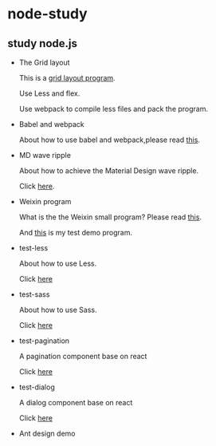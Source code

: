 # node-study
## study node.js
* The Grid layout
  
  This is a [grid layout program](https://github.com/Delete540/node-study/tree/alpha/test-layout).

  Use Less and flex.

  Use webpack to compile less files and pack the program.

* Babel and webpack

  About how to use babel and webpack,please read [this](https://github.com/Delete540/node-study/tree/alpha/test-babel-webpack).

* MD wave ripple

  About how to achieve the Material Design wave ripple.

  Click [here](https://github.com/Delete540/node-study/tree/alpha/test-waves-ripple).

* Weixin program
  
  What is the the Weixin small program? Please read [this](https://mp.weixin.qq.com/debug/wxadoc/introduction/index.html).

  And [this](https://github.com/Delete540/node-study/tree/alpha/test-wexin-program) is my test demo program.

* test-less

  About how to use Less.
 
  Click [here](https://github.com/Delete540/node-study/tree/alpha/test-less)

* test-sass

  About how to use Sass.
 
  Click [here](https://github.com/Delete540/node-study/tree/alpha/test-sass)

* test-pagination 

  A pagination component base on react
  
  Click [here](https://github.com/Delete540/node-study/blob/alpha/test-pagination)

* test-dialog 

  A dialog component base on react
  
  Click [here](https://github.com/Delete540/node-study/blob/alpha/test-dialog)

* Ant design demo
